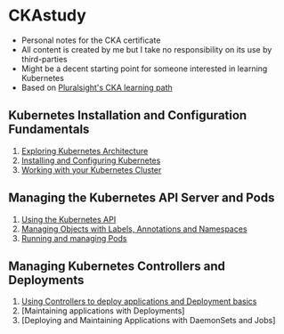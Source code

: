 # CKAstudy

- Personal notes for the CKA certificate
- All content is created by me but I take no responsibility on its use by third-parties
- Might be a decent starting point for someone interested in learning Kubernetes
- Based on [Pluralsight's CKA learning path](https://app.pluralsight.com/paths/certificate/certified-kubernetes-administrator)

## Kubernetes Installation and Configuration Fundamentals
1. [Exploring Kubernetes Architecture](https://github.com/l12f3r/CKAstudy/blob/main/Kubernetes%20Installation%20and%20Configuration%20Fundamentals/01exploringKubernetesArchitecture/README.md)
2. [Installing and Configuring Kubernetes](https://github.com/l12f3r/CKAstudy/blob/main/Kubernetes%20Installation%20and%20Configuration%20Fundamentals/02installingConfiguringK8s/README.md)
3. [Working with your Kubernetes Cluster](https://github.com/l12f3r/CKAstudy/blob/main/Kubernetes%20Installation%20and%20Configuration%20Fundamentals/03workingK8sCluster/README.md)

## Managing the Kubernetes API Server and Pods
1. [Using the Kubernetes API](https://github.com/l12f3r/CKAstudy/blob/main/Managing%20the%20Kubernetes%20API%20Server%20and%20Pods/01usingK8sAPI/README.md)
2. [Managing Objects with Labels, Annotations and Namespaces](https://github.com/l12f3r/CKAstudy/blob/main/Managing%20the%20Kubernetes%20API%20Server%20and%20Pods/02managingObjectsLabelsAnnotationsNamespaces/README.md)
3. [Running and managing Pods](https://github.com/l12f3r/CKAstudy/blob/main/Managing%20the%20Kubernetes%20API%20Server%20and%20Pods/03runningManagingPods/README.md)

## Managing Kubernetes Controllers and Deployments
1. [Using Controllers to deploy applications and Deployment basics](https://github.com/l12f3r/CKAstudy/blob/main/Managing%20Kubernetes%20Controllers%20and%20Deployments/01usingControllersDeploymentBasics/README.md)
2. [Maintaining applications with Deployments]
3. [Deploying and Maintaining Applications with DaemonSets and Jobs]